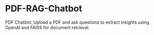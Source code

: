 # PDF-RAG-Chatbot
PDF Chatbot: Upload a PDF and ask questions to extract insights using OpenAI and FAISS for document retrieval.

